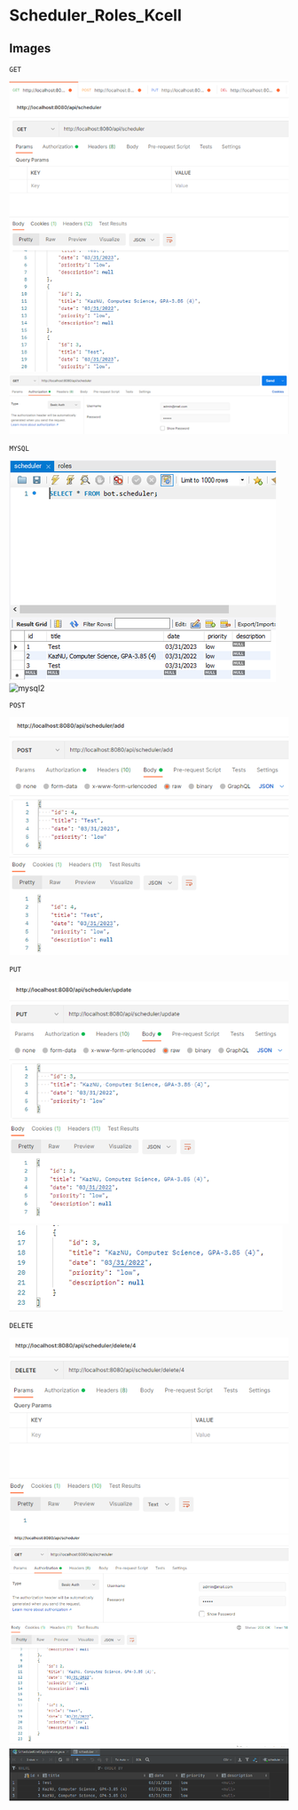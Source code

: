 # Scheduler_Roles_Kcell

## Images
```
GET
```
![get](/imgs/get.PNG)
![get](/imgs/getAuth.PNG)

```
MYSQL
```
![mysql](/imgs/scheduler.PNG)
![mysql2](/imgs/role.PNG)

```
POST
```
![save](/imgs/insert.PNG)

```
PUT
```
![upd1](/imgs/update.PNG)
![upd2](/imgs/updateAfter.PNG)

```
DELETE
```
![del](/imgs/delete.PNG)
![delresult](/imgs/getAfterDelete.PNG)
![delresult1](/imgs/mysqlAfter.PNG)
